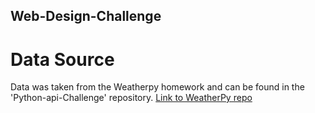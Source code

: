 ## Web-Design-Challenge

<h1> Data Source </h1>
Data was taken from the Weatherpy homework and can be found in the 'Python-api-Challenge' repository.
<a href ="https://github.com/UncleBacon/python-api-challenge/tree/master/WeatherPy">
  Link to WeatherPy repo</a>

